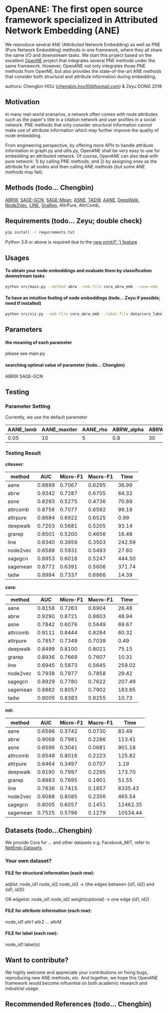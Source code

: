 # OpenANE: The first open source framework specialized in Attributed Network Embedding (ANE)
We reproduce several ANE (Attributed Network Embedding) as well as PNE (Pure Network Embedding) methods in one framework, where they all share the same I/O and downstream tasks. We start this project based on the excellent [OpenNE](https://github.com/thunlp/OpenNE) project that integrates several PNE methods under the same framework. However, OpenANE not only integrates those PNE methods from OpenNE, but also provides the state-of-the-art ANE methods that consider both structural and attribute information during embedding.

authors: Chengbin HOU (chengbin.hou10@foxmail.com) & Zeyu DONG 2018

## Motivation
In many real-world scenarios, a network often comes with node attributes such as the paper's title in a citation network and user profiles in a social network. PNE methods that only consider structural information cannot make use of attribute information which may further improve the quality of node embedding. 

From engineering perspective, by offering more APIs to handle attribute information in graph.py and utils.py, OpenANE shall be very easy to use for embedding an attributed network. Of course, OpenANE can also deal with pure network: 1) by calling PNE methods; and 2) by assigning ones as the attribute for all nodes and then calling ANE methods (but some ANE methods may fail).

## Methods (todo... Chengbin)
[ABRW](https://github.com/houchengbin/ABRW),
[SAGE-GCN](https://github.com/williamleif/GraphSAGE),
[SAGE-Mean](https://github.com/williamleif/GraphSAGE),
[ASNE](https://github.com/lizi-git/ASNE),
[TADW](https://github.com/thunlp/OpenNE),
[AANE](https://github.com/xhuang31/AANE_Python),
[DeepWalk](https://github.com/thunlp/OpenNE),
[Node2Vec](https://github.com/thunlp/OpenNE),
[LINE](https://github.com/thunlp/OpenNE),
[GraRep](https://github.com/thunlp/OpenNE),
AttrPure,
AttrComb,

## Requirements (todo... Zeyu; double check)
```bash
pip install -r requirements.txt
```
Python 3.6 or above is required due to the [new print(f' ') feature](https://docs.python.org/3.6/reference/lexical_analysis.html#f-strings)

## Usages
#### To obtain your node embeddings and evaluate them by classification downstream tasks
```bash
python src/main.py --method abrw --emb-file cora_abrw_emb --save-emb
```
#### To have an intuitive feeling of node embeddings (todo... Zeyu if possible; need tf installed)
```bash
python src/viz.py --emb-file cora_abrw_emb --label-file data/cora_label
```

## Parameters
#### the meaning of each parameter
please see main.py
#### searching optimal value of parameter (todo... Chengbin)
ABRW
SAGE-GCN

## Testing

### Parameter Setting

Currently, we use the default parameter

| AANE_lamb | AANE_maxiter | AANE_rho | ABRW_alpha | ABRW_topk | ASNE_lamb | AttrComb_mode | GraRep_kstep | LINE_negative_ratio | LINE_order | Node2Vec_p | Node2Vec_q | TADW_lamb | TADW_maxiter | batch_size | dim | dropout | epochs | label_reserved | learning_rate | link_remove | number_walks | walk_length | weight_decay | window_size | workers |
|-----------|--------------|----------|------------|-----------|-----------|---------------|--------------|---------------------|------------|------------|------------|-----------|--------------|------------|-----|---------|--------|----------------|---------------|-------------|--------------|-------------|--------------|-------------|---------|
| 0.05      | 10           | 5        | 0.8        | 30        | 1         | concat        | 4            | 5                   | 3          | 0.5        | 0.5        | 0.2       | 10           | 128        | 128 | 0.5     | 100    | 0.7            | 0.001         | 0.1         | 10           | 80          | 0.0001       | 10          | 24      |

### Testing Result

**citeseer**:

| method   | AUC    | Micro-F1 | Macro-F1 | Time     |
|----------|--------|----------|----------|----------|
| aane     | 0.8889 | 0.7067   | 0.6295   | 36.99    |
| abrw     | 0.9342 | 0.7287   | 0.6705   | 64.32    |
| asne     | 0.8293 | 0.5275   | 0.4736   | 70.89    |
| attrcomb | 0.8756 | 0.7077   | 0.6592   | 99.19    |
| attrpure | 0.8684 | 0.6922   | 0.6525   | 0.99     |
| deepwalk | 0.7203 | 0.5681   | 0.5205   | 93.14    |
| grarep   | 0.8501 | 0.5200   | 0.4656   | 16.48    |
| line     | 0.6340 | 0.3959   | 0.3503   | 242.59   |
| node2vec | 0.6588 | 0.5931   | 0.5493   | 27.60    |
| sagegcn  | 0.8953 | 0.6016   | 0.5247   | 444.50   |
| sagemean | 0.8772 | 0.6391   | 0.5606   | 371.74   |
| tadw     | 0.8984 | 0.7337   | 0.6866   | 14.39    |

**cora:**

| method   | AUC    | Micro-F1 | Macro-F1 | Time     |
|----------|--------|----------|----------|----------|
| aane     | 0.8158 | 0.7263   | 0.6904   | 26.48    |
| abrw     | 0.9290 | 0.8721   | 0.8603   | 48.94    |
| asne     | 0.7842 | 0.6076   | 0.5649   | 69.67    |
| attrcomb | 0.9111 | 0.8444   | 0.8284   | 60.32    |
| attrpure | 0.7857 | 0.7349   | 0.7039   | 0.49     |
| deepwalk | 0.8499 | 0.8100   | 0.8021   | 75.15    |
| grarep   | 0.8936 | 0.7669   | 0.7607   | 10.31    |
| line     | 0.6945 | 0.5873   | 0.5645   | 259.02   |
| node2vec | 0.7938 | 0.7977   | 0.7858   | 29.42    |
| sagegcn  | 0.8929 | 0.7780   | 0.7622   | 207.49   |
| sagemean | 0.8882 | 0.8057   | 0.7902   | 183.65   |
| tadw     | 0.9005 | 0.8383   | 0.8255   | 10.73    |

**mit:**

| method   | AUC    | Micro-F1 | Macro-F1 | Time     |
|----------|--------|----------|----------|----------|
| aane     | 0.6586 | 0.3742   | 0.0730   | 83.49    |
| abrw     | 0.9068 | 0.7981   | 0.2286   | 113.41   |
| asne     | 0.6596 | 0.3041   | 0.0681   | 901.18   |
| attrcomb | 0.8548 | 0.8016   | 0.2223   | 125.82   |
| attrpure | 0.6464 | 0.3497   | 0.0707   | 1.19     |
| deepwalk | 0.9190 | 0.7997   | 0.2295   | 173.70   |
| grarep   | 0.8983 | 0.7695   | 0.1901   | 51.55    |
| line     | 0.7836 | 0.7415   | 0.1857   | 6335.43  |
| node2vec | 0.9088 | 0.8085   | 0.2356   | 465.54   |
| sagegcn  | 0.8005 | 0.6057   | 0.1451   | 12462.35 |
| sagemean | 0.7525 | 0.5796   | 0.1279   | 10534.44 |

## Datasets (todo...Chengbin)
We provide Cora for ... and other datasets e.g. Facebook_MIT, refer to [NetEmb-Datasets](https://github.com/houchengbin/NetEmb-datasets)

### Your own dataset?
#### FILE for structural information (each row):
adjlist: node_id1 node_id2 node_id3 -> (the edges between (id1, id2) and (id1, id3)) 

OR edgelist: node_id1 node_id2 weight(optional) -> one edge (id1, id2)
#### FILE for attribute information (each row):
node_id1 attr1 attr2 ... attrM

#### FILE for label (each row):
node_id1 label(s)

## Want to contribute?
We highly welcome and appreciate your contributions on fixing bugs, reproducing new ANE methods, etc. And together, we hope this OpenANE framework would become influential on both academic research and industrial usage.

## Recommended References (todo... Chengbin)
